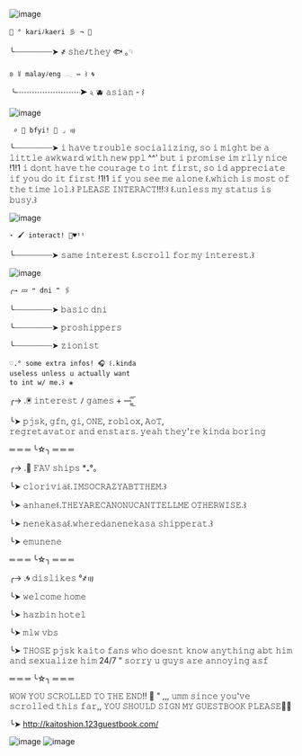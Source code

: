 ![image](https://github.com/stellarmelody/stellarmelody/assets/123318172/871c613d-9669-4536-9e23-1fe58ca28921)




    💙 ° kariﾉkaeri 彡 ¬ 🪽

   ╰┈┈┈┈┈┈┈┈➤ ҂  𝚜𝚑𝚎ﾉ𝚝𝚑𝚎𝚢 🐟 ｡𓄹 

    ʚ ꒦ malayﾉeng 𓂃 ⑅ ꒱ 🌀 
  
   ╰┈┈┈┈┈┈┈┈➤ ২ 🫐 𝚊𝚜𝚒𝚊𝚗 - ⌇ 
   
   ![image](https://github.com/stellarmelody/stellarmelody-/assets/123318172/b5aee753-5205-4003-a3c7-0bd425e656dc)

     ⌕ 🌌 bfyi! 🦴 ⌟ ꩟

   ╰┈┈┈┈┈┈┈┈➤ 𝚒 𝚑𝚊𝚟𝚎 𝚝𝚛𝚘𝚞𝚋𝚕𝚎
   𝚜𝚘𝚌𝚒𝚊𝚕𝚒𝚣𝚒𝚗𝚐, 𝚜𝚘 𝚒 𝚖𝚒𝚐𝚑𝚝 𝚋𝚎
   𝚊 𝚕𝚒𝚝𝚝𝚕𝚎 𝚊𝚠𝚔𝚠𝚊𝚛𝚍 𝚠𝚒𝚝𝚑 𝚗𝚎𝚠 𝚙𝚙𝚕
   ^^' 𝚋𝚞𝚝 𝚒 𝚙𝚛𝚘𝚖𝚒𝚜𝚎 𝚒𝚖 
   𝚛𝚕𝚕𝚢 𝚗𝚒𝚌𝚎 !1!1 𝚒 𝚍𝚘𝚗𝚝 𝚑𝚊𝚟𝚎 𝚝𝚑𝚎
  𝚌𝚘𝚞𝚛𝚊𝚐𝚎 𝚝𝚘 𝚒𝚗𝚝 𝚏𝚒𝚛𝚜𝚝, 𝚜𝚘
   𝚒𝚍 𝚊𝚙𝚙𝚛𝚎𝚌𝚒𝚊𝚝𝚎 𝚒𝚏 𝚢𝚘𝚞 𝚍𝚘 𝚒𝚝
   𝚏𝚒𝚛𝚜𝚝 !1!1 𝚒𝚏 𝚢𝚘𝚞 𝚜𝚎𝚎 𝚖𝚎 𝚊𝚕𝚘𝚗𝚎 ꒰.𝚠𝚑𝚒𝚌𝚑 𝚒𝚜 𝚖𝚘𝚜𝚝 𝚘𝚏 𝚝𝚑𝚎 𝚝𝚒𝚖𝚎 𝚕𝚘𝚕.꒱ 𝙿𝙻𝙴𝙰𝚂𝙴 𝙸𝙽𝚃𝙴𝚁𝙰𝙲𝚃!!!:꒱   ꒰.𝚞𝚗𝚕𝚎𝚜𝚜 𝚖𝚢 𝚜𝚝𝚊𝚝𝚞𝚜 𝚒𝚜 𝚋𝚞𝚜𝚢.꒱ 

![image](https://github.com/stellarmelody/stellarmelody-/assets/123318172/776c1e1c-1627-4149-9484-25cba0157f4f)

    ⋆ 🖌️ interact! 📃♥︎ᵎᵎ

   ╰┈┈┈┈┈┈┈┈➤  𝚜𝚊𝚖𝚎 𝚒𝚗𝚝𝚎𝚛𝚎𝚜𝚝 ꒰.𝚜𝚌𝚛𝚘𝚕𝚕
   𝚏𝚘𝚛 𝚖𝚢 𝚒𝚗𝚝𝚎𝚛𝚎𝚜𝚝.꒱ 

   ![image](https://github.com/stellarmelody/stellarmelody/assets/123318172/d85806c6-5d70-43b1-a002-6ccc01bb43a7)

    ╭→ 💤 ❝ dni ❞ 🖇️

   ╰┈┈┈┈┈┈┈┈➤ 𝚋𝚊𝚜𝚒𝚌 𝚍𝚗𝚒

   ╰┈┈┈┈┈┈┈┈➤ 𝚙𝚛𝚘𝚜𝚑𝚒𝚙𝚙𝚎𝚛𝚜

   ╰┈┈┈┈┈┈┈┈➤ 𝚣𝚒𝚘𝚗𝚒𝚜𝚝

    ♡.° some extra infos! 🎧 ꒰.kinda
    useless unless u actually want 
    to int w/ me.꒱⠀❀

   ╭→ .🖲️ 𝚒𝚗𝚝𝚎𝚛𝚎𝚜𝚝 ﾉ 𝚐𝚊𝚖𝚎𝚜 + —̳͟͞͞

   ╰➤ 𝚙𝚓𝚜𝚔, 𝚐𝚏𝚗, 𝚐𝚒, 𝙾𝙽𝙴, 𝚛𝚘𝚋𝚕𝚘𝚡, 𝙰𝚘𝚃,  
   𝚛𝚎𝚐𝚛𝚎𝚝𝚊𝚟𝚊𝚝𝚘𝚛 𝚊𝚗𝚍 𝚎𝚗𝚜𝚝𝚊𝚛𝚜. 𝚢𝚎𝚊𝚑 𝚝𝚑𝚎𝚢'𝚛𝚎
   𝚔𝚒𝚗𝚍𝚊 𝚋𝚘𝚛𝚒𝚗𝚐

   ═ ═ ═ ╰☆╮ ═ ═ ═

   
   ╭→ .💙 𝙵𝙰𝚅 𝚜𝚑𝚒𝚙𝚜 *₊°。

  ╰➤ 𝚌𝚕𝚘𝚛𝚒𝚟𝚒𝚊꒰.𝙸𝙼𝚂𝙾𝙲𝚁𝙰𝚉𝚈𝙰𝙱𝚃𝚃𝙷𝙴𝙼.꒱
  
  ╰➤ 𝚊𝚗𝚑𝚊𝚗𝚎꒰.𝚃𝙷𝙴𝚈𝙰𝚁𝙴𝙲𝙰𝙽𝙾𝙽𝚄𝙲𝙰𝙽𝚃𝚃𝙴𝙻𝙻𝙼𝙴
𝙾𝚃𝙷𝙴𝚁𝚆𝙸𝚂𝙴.꒱

  ╰➤ 𝚗𝚎𝚗𝚎𝚔𝚊𝚜𝚊꒰.𝚠𝚑𝚎𝚛𝚎𝚍𝚊𝚗𝚎𝚗𝚎𝚔𝚊𝚜𝚊
𝚜𝚑𝚒𝚙𝚙𝚎𝚛𝚊𝚝.꒱

  ╰➤ 𝚎𝚖𝚞𝚗𝚎𝚗𝚎

  ═ ═ ═ ╰☆╮ ═ ═ ═

  ╭→ .🌀 𝚍𝚒𝚜𝚕𝚒𝚔𝚎𝚜 °҂꩟ 

  ╰➤ 𝚠𝚎𝚕𝚌𝚘𝚖𝚎 𝚑𝚘𝚖𝚎

  ╰➤ 𝚑𝚊𝚣𝚋𝚒𝚗 𝚑𝚘𝚝𝚎𝚕 

  ╰➤ 𝚖𝚕𝚠 𝚟𝚋𝚜

  ╰➤ 𝚃𝙷𝙾𝚂𝙴 𝚙𝚓𝚜𝚔 𝚔𝚊𝚒𝚝𝚘 𝚏𝚊𝚗𝚜 𝚠𝚑𝚘 𝚍𝚘𝚎𝚜𝚗𝚝
  𝚔𝚗𝚘𝚠 𝚊𝚗𝚢𝚝𝚑𝚒𝚗𝚐 𝚊𝚋𝚝 𝚑𝚒𝚖 𝚊𝚗𝚍 𝚜𝚎𝚡𝚞𝚊𝚕𝚒𝚣𝚎
  𝚑𝚒𝚖 24/7 " 𝚜𝚘𝚛𝚛𝚢 𝚞 𝚐𝚞𝚢𝚜 𝚊𝚛𝚎 𝚊𝚗𝚗𝚘𝚢𝚒𝚗𝚐 𝚊𝚜𝚏

  ═ ═ ═ ╰☆╮ ═ ═ ═

  𝚆𝙾𝚆 𝚈𝙾𝚄 𝚂𝙲𝚁𝙾𝙻𝙻𝙴𝙳 𝚃𝙾 𝚃𝙷𝙴 𝙴𝙽𝙳!! 🌌 " 
  ,,, 𝚞𝚖𝚖 𝚜𝚒𝚗𝚌𝚎 𝚢𝚘𝚞'𝚟𝚎 𝚜𝚌𝚛𝚘𝚕𝚕𝚎𝚍
𝚝𝚑𝚒𝚜 𝚏𝚊𝚛,, 𝚈𝙾𝚄 𝚂𝙷𝙾𝚄𝙻𝙳 𝚂𝙸𝙶𝙽 𝙼𝚈 
𝙶𝚄𝙴𝚂𝚃𝙱𝙾𝙾𝙺 𝙿𝙻𝙴𝙰𝚂𝙴🙏🙏
  
 ╰➤ http://kaitoshion.123guestbook.com/
  
 
 ![image](https://github.com/stellarmelody/stellarmelody/assets/123318172/85ad2adc-ac05-42c3-8299-3738d6d2d99e) ![image](https://github.com/stellarmelody/stellarmelody/assets/123318172/34ca6570-a5ff-430f-901c-eb5912e575c4)


